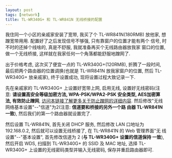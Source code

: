 ```yaml
---
layout: post
tags: [network]
title: TL-WR340G+ 和 TL-WR841N 无线桥接的配置
---
```


我住同一个小区的亲戚家安装了宽带, 我买了个 TL-WR841N(180RMB) 放他家,
想蹭宽带用用.  配置好了之后发现信号不够强, 只有靠窗户的位置才能有两个
信号, 时不时的还掉个线啥的, 真是不舒服, 我就准备再买个无线路由器放我家
窗口的位置, 做一个无线桥接, 这样就在我家任何一个角落都能舒服地蹭网了.

出于价格考虑, 这次买了便宜一点的 TL-WR340G+(120RMB), 折腾了一段时间,
最后把两个路由器的位置调换(也就是 TL-WR841N 放我家窗户的位置, 然后
TL-WR340G+ 放亲戚家), 终于设置成功, 现将设置过程大致记录一下.

先在亲戚家的 TL-WR340G+ 上设置好宽带上网, 启用无线, 设置好无线密码(注
意:  **请设置高安全等级加密方法, WPA-PSK/WPA2-PSK 安全类型, AES加密算
法, 有效防止蹭网**, [访问本链接了解更多关于防止蹭网的详细内容][1].
然后修改"无线网络基本设置"--"信道"为2(注意: **信道要和桥接的另外一个路
由器 TL-WR841N 一致**), 然后我们的第一个路由器就设置完了.

然后设置 TL-WR841N, 首先关闭 DHCP 服务, 然后修改 LAN 口地址为
192.168.0.2, 然后就可以设置无线桥接了, 在 TL-WR841N 的 Web 管理界面"无
线设置"--"基本设置", 首先修改信道为 2 (**与 TL-WR340G+ 设置的信道保持
一致**), 然后开启 WDS, 扫描到 TL-WR340G+ 的 SSID 及 MAC 地址, 选择
TL-WR340G+ 上设置的无线密码类型并输入无线密码, 保存并重启路由器即可.

[1]: http://www.tp-link.com.cn/pages/article-detail.asp?result=faq&d=33
